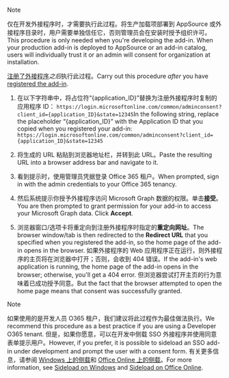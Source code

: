 
> [!NOTE]
> <span data-ttu-id="28daa-p101">仅在开发外接程序时，才需要执行此过程。将生产加载项部署到 AppSource 或外接程序目录时，用户需要单独信任它，否则管理员会在安装时授予组织许可。</span><span class="sxs-lookup"><span data-stu-id="28daa-p101">This procedure is only needed when you're developing the add-in. When your production add-in is deployed to AppSource or an add-in catalog, users will individually trust it or an admin will consent for organization at installation.</span></span>

<span data-ttu-id="28daa-103">[注册了外接程序](../develop/register-sso-add-in-aad-v2.md)*之后*执行此过程。</span><span class="sxs-lookup"><span data-stu-id="28daa-103">Carry out this procedure *after* you have [registered the add-in](../develop/register-sso-add-in-aad-v2.md).</span></span>

1. <span data-ttu-id="28daa-104">在以下字符串中，将占位符“{application_ID}”替换为注册外接程序时复制的应用程序 ID：  `https://login.microsoftonline.com/common/adminconsent?client_id={application_ID}&state=12345`</span><span class="sxs-lookup"><span data-stu-id="28daa-104">In the following string, replace the placeholder “{application_ID}” with the Application ID that you copied when you registered your add-in:  `https://login.microsoftonline.com/common/adminconsent?client_id={application_ID}&state=12345`</span></span>

1. <span data-ttu-id="28daa-105">将生成的 URL 粘贴到浏览器地址栏，并转到此 URL。</span><span class="sxs-lookup"><span data-stu-id="28daa-105">Paste the resulting URL into a browser address bar and navigate to it.</span></span>

1. <span data-ttu-id="28daa-106">看到提示时，使用管理员凭据登录 Office 365 租户。</span><span class="sxs-lookup"><span data-stu-id="28daa-106">When prompted, sign in with the admin credentials to your Office 365 tenancy.</span></span>

1. <span data-ttu-id="28daa-p102">然后系统提示你授予外接程序访问 Microsoft Graph 数据的权限。单击**接受**。</span><span class="sxs-lookup"><span data-stu-id="28daa-p102">You are then prompted to grant permission for your add-in to access your Microsoft Graph data. Click **Accept**.</span></span>

1. <span data-ttu-id="28daa-109">浏览器窗口/选项卡将重定向到注册外接程序时指定的**重定向网址**。</span><span class="sxs-lookup"><span data-stu-id="28daa-109">The browser window/tab is then redirected to the **Redirect URL** that you specified when you registered the add-in, so the home page of the add-in opens in the browser.</span></span> <span data-ttu-id="28daa-110">如果外接程序的 Web 应用程序正在运行，则外接程序的主页将在浏览器中打开；否则，会收到 404 错误。</span><span class="sxs-lookup"><span data-stu-id="28daa-110">If the add-in's web application is running, the home page of the add-in opens in the browser; otherwise, you'll get a 404 error.</span></span> <span data-ttu-id="28daa-111">但浏览器尝试打开主页的行为意味着已成功授予同意。</span><span class="sxs-lookup"><span data-stu-id="28daa-111">But the fact that the browser attempted to open the home page means that consent was successfully granted.</span></span>

>[!NOTE]
><span data-ttu-id="28daa-112">如果使用的是开发人员 O365 租户，我们建议将此过程作为最佳做法执行。</span><span class="sxs-lookup"><span data-stu-id="28daa-112">We recommend this procedure as a best practice if you are using a Developer O365 tenant.</span></span> <span data-ttu-id="28daa-113">但是，如果你愿意，可以在开发中侧载 SSO 外接程序并使用同意表单提示用户。</span><span class="sxs-lookup"><span data-stu-id="28daa-113">However, if you prefer, it is possible to sideload an SSO add-in under development and prompt the user with a consent form.</span></span> <span data-ttu-id="28daa-114">有关更多信息，请参阅 [Windows 上的侧载](https://docs.microsoft.com/en-us/office/dev/add-ins/testing/create-a-network-shared-folder-catalog-for-task-pane-and-content-add-ins)和 [Office Online 上的侧载](https://docs.microsoft.com/en-us/office/dev/add-ins/testing/sideload-office-add-ins-for-testing)。</span><span class="sxs-lookup"><span data-stu-id="28daa-114">For more information, see [Sideload on Windows](https://docs.microsoft.com/en-us/office/dev/add-ins/testing/create-a-network-shared-folder-catalog-for-task-pane-and-content-add-ins) and [Sideload on Office Online](https://docs.microsoft.com/en-us/office/dev/add-ins/testing/sideload-office-add-ins-for-testing).</span></span>

